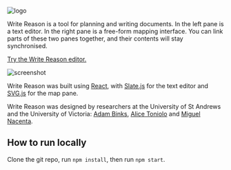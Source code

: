 ![logo](https://user-images.githubusercontent.com/13518594/119251992-6d21ea00-bba1-11eb-8b14-02d1444a3041.png)

Write Reason is a tool for planning and writing documents. In the left pane is a text editor. In the right pane is a free-form mapping interface. You can link parts of these two panes together, and their contents will stay synchronised.

[Try the Write Reason editor.](https://adam-binks.github.io/write-reason/editor)

![screenshot](https://user-images.githubusercontent.com/13518594/119252043-c68a1900-bba1-11eb-838f-5c4715557275.png)

Write Reason was built using [React](https://reactjs.org/), with [Slate.js](slatejs.org) for the text editor and [SVG.js](https://github.com/svgdotjs/svg.js) for the map pane.

Write Reason was designed by researchers at the University of St Andrews and the University of Victoria: [Adam Binks](https://adambinks.me), [Alice Toniolo](https://at258.host.cs.st-andrews.ac.uk) and [Miguel Nacenta](http://nacenta.com/).

## How to run locally

Clone the git repo, run `npm install`, then run `npm start`.
